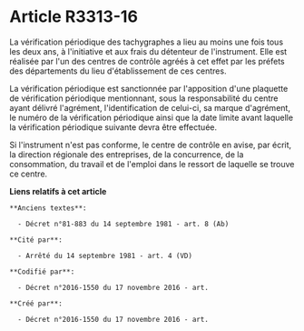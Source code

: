 # Article R3313-16

La vérification périodique des tachygraphes a lieu au moins une fois tous les deux ans, à l'initiative et aux frais du
détenteur de l'instrument. Elle est réalisée par l'un des centres de contrôle agréés à cet effet par les préfets des
départements du lieu d'établissement de ces centres.

La vérification périodique est sanctionnée par l'apposition d'une plaquette de vérification périodique mentionnant, sous la
responsabilité du centre ayant délivré l'agrément, l'identification de celui-ci, sa marque d'agrément, le numéro de la
vérification périodique ainsi que la date limite avant laquelle la vérification périodique suivante devra être effectuée.

Si l'instrument n'est pas conforme, le centre de contrôle en avise, par écrit, la direction régionale des entreprises, de la
concurrence, de la consommation, du travail et de l'emploi dans le ressort de laquelle se trouve ce centre.

**Liens relatifs à cet article**

	**Anciens textes**:

	  - Décret n°81-883 du 14 septembre 1981 - art. 8 (Ab)

	**Cité par**:

	  - Arrêté du 14 septembre 1981 - art. 4 (VD)

	**Codifié par**:

	  - Décret n°2016-1550 du 17 novembre 2016 - art.

	**Créé par**:

	  - Décret n°2016-1550 du 17 novembre 2016 - art.
